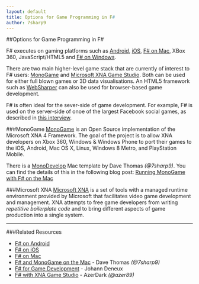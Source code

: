 ```yaml
---
layout: default
title: Options for Game Programming in F#
author: 7sharp9
---
```

##Options for Game Programming in F#

F# executes on gaming platforms such as  [Android](/use/android/), [iOS](/use/ios/), 
[F# on Mac](/use/mac/), XBox 360, JavaScript/HTML5 and [F# on Windows](/use/windows/).

There are two main higher-level game stack that are currently of 
interest to F# users: [MonoGame][1] and 
[Microsoft XNA Game Studio][2].  Both can be used for either full blown games or 3D 
data visualisations.  An HTML5 framework such as [WebSharper](http://websharper.com) can also
be used for browser-based game development.

F# is often ideal for the sever-side of game development. For example, F# is used on the server-side
of onoe of the largest Facebook social games, as described in 
[this interview](http://www.dotnetrocks.com/default.aspx?ShowNum=846).


###MonoGame
[MonoGame][1] is an Open Source implementation of the Microsoft XNA 4 Framework. The 
goal of the project is to allow XNA developers on Xbox 360, Windows & Windows Phone to port 
their games to the iOS, Android, Mac OS X, Linux, Windows 8 Metro, and PlayStation 
Mobile.  

There is a [MonoDevelop][7] Mac template by Dave Thomas *(@7sharp9)*.  You can find the details of this in the following blog 
post: [Running MonoGame with F# on the Mac][3]

###Microsoft XNA
[Microsoft XNA][2] is a set of tools with a managed runtime environment provided by Microsoft that 
facilitates video game development and management. XNA attempts to free game developers from writing 
*repetitive boilerplate code* and to bring different aspects of game production into a single system.  

- - -

###Related Resources
*   [F# on Android](/use/android/) 
*   [F# on iOS](/use/ios/) 
*   [F# on Mac](/use/mac/) 
*   [F# and MonoGame on the Mac][3] - Dave Thomas *(@7sharp9)*
*   [F# for Game Development][4] - Johann Deneux 
*   [F# with XNA Game Studio][5] - AzerDark *(@azer89)*

[1]: http://monogame.codeplex.com
[2]: http://msdn.microsoft.com/en-us/aa937791.aspx
[3]: http://7sharpnine.com/posts/Fsharp-and-MonoGame-on-the-Mac/
[4]: http://sharp-gamedev.blogspot.co.uk
[5]: http://azerdark.wordpress.com/2011/04/05/f-with-xna-game-studio/
[6]: http://www.microsoft.com/visualstudio/
[7]: http://monodevelop.com
